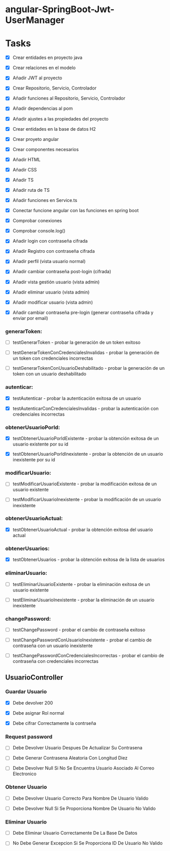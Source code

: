 # angular-SpringBoot-Jwt-UserManager

# Tasks
- [x] Crear entidades en proyecto java
- [x] Crear relaciones en el modelo
- [x] Añadir JWT al proyecto
- [x] Crear Repositorio, Servicio, Controlador
- [x] Añadir funciones al Repositorio, Servicio, Controlador
- [x] Añadir dependencias al pom
- [x] Añadir ajustes a las propiedades del proyecto
- [x] Crear entidades en la base de datos H2
- [x] Crear proyeto angular
- [x] Crear componentes necesarios
- [x] Añadir HTML
- [x] Añadir CSS
- [x] Añadir TS
- [x] Añadir ruta de TS
- [x] Añadir funciones en Service.ts
- [x] Conectar funcione angular con las funciones en spring boot
- [x] Comprobar conexiones
- [x] Comprobar console.log()
- [x] Añadir login con contraseña cifrada
- [x] Añadir Registro con contraseña cifrada
- [x] Añadir perfil (vista usuario normal)
- [x] Añadir cambiar contraseña post-login (cifrada)
- [x] Añadir vista gestión usuario (vista admin)
- [x] Añadir eliminar usuario (vista admin)
- [x] Añadir modificar usuario (vista admin)
- [x] Añadir cambiar contraseña pre-login (generar contraseña cifrada y enviar por email)


### generarToken:

- [ ] testGenerarToken - probar la generación de un token exitoso

- [ ] testGenerarTokenConCredencialesInvalidas - probar la generación de un token con credenciales incorrectas
 
- [ ] testGenerarTokenConUsuarioDeshabilitado - probar la generación de un token con un usuario deshabilitado

### autenticar:

- [x] testAutenticar - probar la autenticación exitosa de un usuario

- [x] testAutenticarConCredencialesInvalidas - probar la autenticación con credenciales incorrectas



### obtenerUsuarioPorId:

- [x] testObtenerUsuarioPorIdExistente - probar la obtención exitosa de un usuario existente por su id

- [x] testObtenerUsuarioPorIdInexistente - probar la obtención de un usuario inexistente por su id


### modificarUsuario:

- [ ] testModificarUsuarioExistente - probar la modificación exitosa de un usuario existente

- [ ] testModificarUsuarioInexistente - probar la modificación de un usuario inexistente


### obtenerUsuarioActual:

- [x] testObtenerUsuarioActual - probar la obtención exitosa del usuario actual


### obtenerUsuarios:

- [x] testObtenerUsuarios - probar la obtención exitosa de la lista de usuarios

### eliminarUsuario:

- [ ] testEliminarUsuarioExistente - probar la eliminación exitosa de un usuario existente

- [ ] testEliminarUsuarioInexistente - probar la eliminación de un usuario inexistente


### changePassword:

- [ ] testChangePassword - probar el cambio de contraseña exitoso

- [ ] testChangePasswordConUsuarioInexistente - probar el cambio de contraseña con un usuario inexistente

- [ ] testChangePasswordConCredencialesIncorrectas - probar el cambio de contraseña con credenciales incorrectas


## UsuarioController

### Guardar Usuario

- [x] Debe devolver 200

- [x] Debe asignar Rol normal

- [x] Debe cifrar Correctamente la contrseña

### Request password

- [ ] Debe Devolver Usuario Despues De Actualizar Su Contrasena

- [ ] Debe Generar Contrasena Aleatoria Con Longitud Diez

- [ ] Debe Devolver Null Si No Se Encuentra Usuario Asociado Al Correo Electronico

### Obtener Usuario

- [ ] Debe Devolver Usuario Correcto Para Nombre De Usuario Valido

- [ ] Debe Devolver Null Si Se Proporciona Nombre De Usuario No Valido

### Eliminar Usuario

- [ ] Debe Eliminar Usuario Correctamente De La Base De Datos

- [ ] No Debe Generar Excepcion Si Se Proporciona ID De Usuario No Valido
